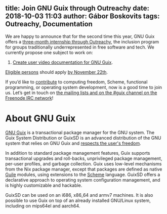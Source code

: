 title: Join GNU Guix through Outreachy
date: 2018-10-03 11:03
author: Gábor Boskovits
tags: Outreachy, Documentation
---
We are happy to announce that for the second time this year, GNU Guix offers a
[three-month internship through Outreachy](https://www.outreachy.org/december-2018-march-2019-outreachy-internships/communities/gnu-guix/),
the inclusion program for groups traditionally underrepresented in free software
and tech. We currently propose one subject to work on:

1. [Create user video documentation for GNU Guix](https://www.outreachy.org/december-2018-march-2019-outreachy-internships/communities/gnu-guix/#create-user-video-documentation-for-gnu-guix).

[Eligible persons](https://www.outreachy.org/apply/eligibility/) should apply
[by November 22th](https://www.outreachy.org/communities/cfp/).

If you’d like to [contribute](https://www.gnu.org/software/guix/manual/en/html_node/Contributing.html)
to computing freedom, Scheme, functional programming, or operating system
development, now is a good time to join us. Let’s get in touch on
[the mailing lists and on the #guix channel on the Freenode IRC network](https://www.gnu.org/software/guix/contact/)!

# About GNU Guix

[GNU Guix](https://www.gnu.org/software/guix/) is a transactional package
manager for the GNU system. The Guix System Distribution or GuixSD is an
advanced distribution of the GNU system that relies on GNU Guix and
[respects the user's freedom](https://www.gnu.org/distros/free-system-distribution-guidelines.html).

In addition to standard package management features, Guix supports transactional
upgrades and roll-backs, unprivileged package management, per-user profiles, and
garbage collection. Guix uses low-level mechanisms from the Nix package manager,
except that packages are defined as native
[Guile](https://www.gnu.org/software/guile/) modules, using extensions to
the [Scheme](https://schemers.org/) language. GuixSD offers a declarative
approach to operating system configuration management, and is highly customizable
and hackable.

GuixSD can be used on an i686, x86_64 and armv7 machines. It is also possible to
use Guix on top of an already installed GNU/Linux system, including on mips64el
and aarch64.
